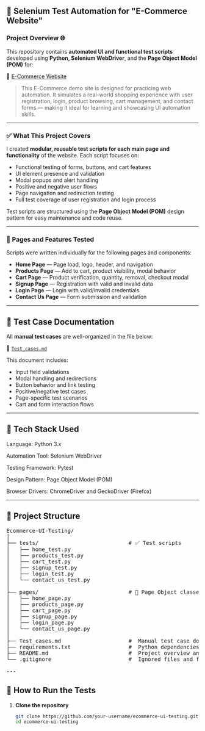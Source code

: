 ## 🔧 Selenium Test Automation for "E-Commerce Website" ##

###  Project Overview 🌐

This repository contains **automated UI and functional test scripts** developed using **Python, Selenium WebDriver**, and the **Page Object Model (POM)** for:

🔗 [E-Commerce Website](https://www.automationexercise.com)

> This E-Commerce demo site is designed for practicing web automation. It simulates a real-world shopping experience with user registration, login, product browsing, cart management, and contact forms — making it ideal for learning and showcasing UI automation skills.

---

### ✅ What This Project Covers

I created **modular, reusable test scripts for each main page and functionality** of the website. Each script focuses on:

-  Functional testing of forms, buttons, and cart features  
-  UI element presence and validation  
-  Modal popups and alert handling  
-  Positive and negative user flows  
-  Page navigation and redirection testing  
-  Full test coverage of user registration and login process  

Test scripts are structured using the **Page Object Model (POM)** design pattern for easy maintenance and code reuse.

---

### 📄 Pages and Features Tested

Scripts were written individually for the following pages and components:

-  **Home Page** — Page load, logo, header, and navigation  
-  **Products Page** — Add to cart, product visibility, modal behavior  
-  **Cart Page** — Product verification, quantity, removal, checkout modal  
-  **Signup Page** — Registration with valid and invalid data  
-  **Login Page** — Login with valid/invalid credentials  
-  **Contact Us Page** — Form submission and validation  
---

## 🧾 Test Case Documentation

All **manual test cases** are well-organized in the file below:

📄 [`Test_cases.md`](./Test_cases.md)

This document includes:

- Input field validations  
- Modal handling and redirections  
- Button behavior and link testing  
- Positive/negative test cases  
- Page-specific test scenarios  
- Cart and form interaction flows  

---

## 🧰 Tech Stack Used

Language: Python 3.x

Automation Tool: Selenium WebDriver

Testing Framework: Pytest

Design Pattern: Page Object Model (POM)

Browser Drivers: ChromeDriver and GeckoDriver (Firefox)

---

## 📁 Project Structure

<pre>
Ecommerce-UI-Testing/
│
├── tests/                            # ✅ Test scripts 
│   ├── home_test.py
│   ├── products_test.py
│   ├── cart_test.py
│   ├── signup_test.py
│   ├── login_test.py
│   └── contact_us_test.py
│
├── pages/                            # 📄 Page Object classes 
│   ├── home_page.py
│   ├── products_page.py
│   ├── cart_page.py
│   ├── signup_page.py
│   ├── login_page.py
│   └── contact_us_page.py
│
├── Test_cases.md                     #  Manual test case documentation
├── requirements.txt                  #  Python dependencies
├── README.md                         #  Project overview and usage guide
└── .gitignore                        #  Ignored files and folders

---
</pre>

## 🚀 How to Run the Tests

1. **Clone the repository**
   ```bash
   git clone https://github.com/your-username/ecommerce-ui-testing.git
   cd ecommerce-ui-testing



